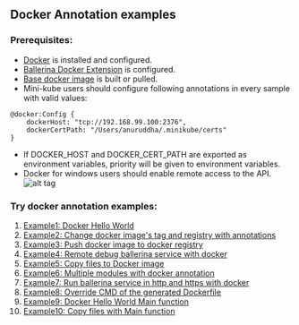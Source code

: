 ## Docker Annotation examples

### Prerequisites: 

- [Docker](https://docs.docker.com/install/) is installed and configured.
- [Ballerina Docker Extension](README.md) is configured.
- [Base docker image](../base/README.md) is built or pulled. 
- Mini-kube users should configure following annotations in every sample with valid values: 
```ballerina
@docker:Config {
    dockerHost: "tcp://192.168.99.100:2376", 
    dockerCertPath: "/Users/anuruddha/.minikube/certs"
}  
```
- If DOCKER_HOST and DOCKER_CERT_PATH are exported as environment variables, priority will be given to environment variables.
- Docker for windows users should enable remote access to the API.
 ![alt tag](./images/docker_for_windows.png)
### Try docker annotation examples:

1. [Example1: Docker Hello World](sample1/)
1. [Example2: Change docker image's tag and registry with annotations](sample2/)
1. [Example3: Push docker image to docker registry](sample3/)
1. [Example4: Remote debug ballerina service with docker](sample4/)
1. [Example5: Copy files to Docker image](sample5/)
1. [Example6: Multiple modules with docker annotation](sample6/)
1. [Example7: Run ballerina service in http and https with docker](sample7/)
1. [Example8: Override CMD of the generated Dockerfile](sample8/)
1. [Example9: Docker Hello World Main function](sample9/)
1. [Example10: Copy files with Main function](sample10/)